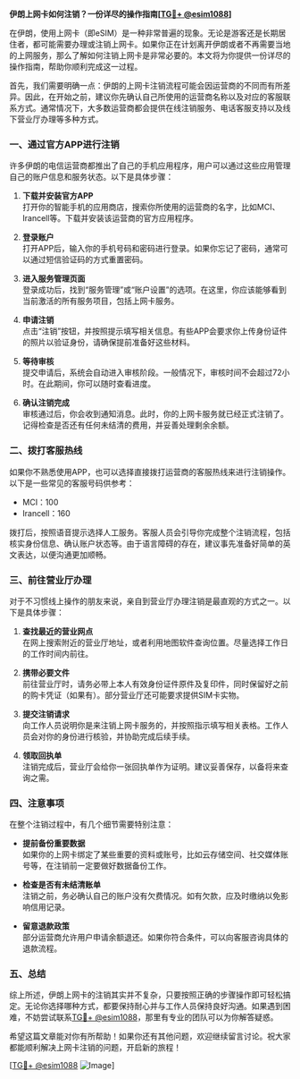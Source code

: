 **伊朗上网卡如何注销？一份详尽的操作指南[[TG💪+ @esim1088](https://t.me/s/esim1088)]**

在伊朗，使用上网卡（即eSIM）是一种非常普遍的现象。无论是游客还是长期居住者，都可能需要办理或注销上网卡。如果你正在计划离开伊朗或者不再需要当地的上网服务，那么了解如何注销上网卡是非常必要的。本文将为你提供一份详尽的操作指南，帮助你顺利完成这一过程。

首先，我们需要明确一点：伊朗的上网卡注销流程可能会因运营商的不同而有所差异。因此，在开始之前，建议你先确认自己所使用的运营商名称以及对应的客服联系方式。通常情况下，大多数运营商都会提供在线注销服务、电话客服支持以及线下营业厅办理等多种方式。

### **一、通过官方APP进行注销**

许多伊朗的电信运营商都推出了自己的手机应用程序，用户可以通过这些应用管理自己的账户信息和服务状态。以下是具体步骤：

1. **下载并安装官方APP**  
   打开你的智能手机的应用商店，搜索你所使用的运营商的名字，比如MCI、Irancell等。下载并安装该运营商的官方应用程序。

2. **登录账户**  
   打开APP后，输入你的手机号码和密码进行登录。如果你忘记了密码，通常可以通过短信验证码的方式重置密码。

3. **进入服务管理页面**  
   登录成功后，找到“服务管理”或“账户设置”的选项。在这里，你应该能够看到当前激活的所有服务项目，包括上网卡服务。

4. **申请注销**  
   点击“注销”按钮，并按照提示填写相关信息。有些APP会要求你上传身份证件的照片以验证身份，请确保提前准备好这些材料。

5. **等待审核**  
   提交申请后，系统会自动进入审核阶段。一般情况下，审核时间不会超过72小时。在此期间，你可以随时查看进度。

6. **确认注销完成**  
   审核通过后，你会收到通知消息。此时，你的上网卡服务就已经正式注销了。记得检查是否还有任何未结清的费用，并妥善处理剩余余额。

### **二、拨打客服热线**

如果你不熟悉使用APP，也可以选择直接拨打运营商的客服热线来进行注销操作。以下是一些常见的客服号码供参考：

- MCI：100
- Irancell：160

拨打后，按照语音提示选择人工服务。客服人员会引导你完成整个注销流程，包括核实身份信息、确认账户状态等。由于语言障碍的存在，建议事先准备好简单的英文表达，以便沟通更加顺畅。

### **三、前往营业厅办理**

对于不习惯线上操作的朋友来说，亲自到营业厅办理注销是最直观的方式之一。以下是具体步骤：

1. **查找最近的营业网点**  
   在网上搜索附近的营业厅地址，或者利用地图软件查询位置。尽量选择工作日的工作时间内前往。

2. **携带必要文件**  
   前往营业厅时，请务必带上本人有效身份证件原件及复印件，同时保留好之前的购卡凭证（如果有）。部分营业厅还可能要求提供SIM卡实物。

3. **提交注销请求**  
   向工作人员说明你是来注销上网卡服务的，并按照指示填写相关表格。工作人员会对你的身份进行核验，并协助完成后续手续。

4. **领取回执单**  
   注销完成后，营业厅会给你一张回执单作为证明。建议妥善保存，以备将来查询之需。

### **四、注意事项**

在整个注销过程中，有几个细节需要特别注意：

- **提前备份重要数据**  
  如果你的上网卡绑定了某些重要的资料或账号，比如云存储空间、社交媒体账号等，在注销前一定要做好数据备份工作。

- **检查是否有未结清账单**  
  注销之前，务必确认自己的账户没有欠费情况。如有欠款，应及时缴纳以免影响信用记录。

- **留意退款政策**  
  部分运营商允许用户申请余额退还。如果你符合条件，可以向客服咨询具体的退款流程。

### **五、总结**

综上所述，伊朗上网卡的注销其实并不复杂，只要按照正确的步骤操作即可轻松搞定。无论你选择哪种方式，都要保持耐心并与工作人员保持良好沟通。如果遇到困难，不妨尝试联系[TG💪+ @esim1088](https://t.me/s/esim1088)，那里有专业的团队可以为你解答疑惑。

希望这篇文章能对你有所帮助！如果你还有其他问题，欢迎继续留言讨论。祝大家都能顺利解决上网卡注销的问题，开启新的旅程！

[[TG💪+ @esim1088](https://t.me/s/esim1088) ![Image](https://i.postimg.cc/4NQfJmqS/Snipaste-2025-05-13-00-14-12.png)]